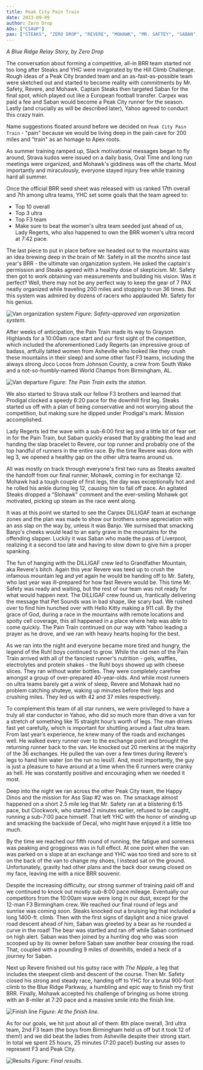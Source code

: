 ```yaml
---
title: Peak City Pain Train
date: 2023-09-09
author: Zero Drop
AOs: ["CSAUP"]
pax: ["STEAKS", "ZERO DROP", "REVERE", "MOHAWK", "MR. SAFTEY", "SABAN", "YAHOO"]
---
```


_A Blue Ridge Relay Story, by Zero Drop_

The conversation about forming a competitive, all-in BRR team started not too long after Steaks and YHC were invigorated by the Hill Climb Challenge. Rough ideas of a Peak City branded team and an as-fast-as-possible team were sketched out and started to become reality with commitments by Mr. Safety, Revere, and Mohawk. Captain Steaks then targeted Saban for the final spot, which played out like a European football transfer. Carpex was paid a fee and Saban would become a Peak City runner for the season. Lastly (and crucially as will be described later), Yahoo agreed to conduct this crazy train.

Name suggestions floated around before we decided on `Peak City Pain Train` - "pain" because we would be living deep in the pain cave for 200 miles and "train" as an homage to Apex roots.

As summer training ramped up, Slack motivational messages began to fly around, Strava kudos were issued on a daily basis, Oval Time and long run meetings were organized, and Mohawk's giddiness was off the charts. Most importantly and miraculously, everyone stayed injury free while training hard all summer.

Once the official BRR seed sheet was released with us ranked 17th overall and 7th among ultra teams, YHC set some goals that the team agreed to:
* Top 10 overall
* Top 3 ultra
* Top F3 team
* Make sure to beat the women's ultra team seeded just ahead of us, Lady Regerts, who also happened to own the BRR women's ultra record at 7:42 pace.

The last piece to put in place before we headed out to the mountains was an idea brewing deep in the brain of Mr. Safety in all the months since last year's BRR - the ultimate van organization system. He asked the captain's permission and Steaks agreed with a healthy dose of skepticism. Mr. Safety then got to work obtaining van measurements and building his vision. Was it perfect? Well, there may not be any perfect way to keep the gear of 7 PAX neatly organized while traveling 200 miles and stopping to run 36 times. But this system was admired by dozens of racers who applauded Mr. Safety for his genius.

![Van organization system](/img/backblasts/brr/brr-VanOrganized.jpeg)
_Figure: Safety-approved van organization system._

After weeks of anticipation, the Pain Train made its way to Grayson Highlands for a 10:00am race start and our first sight of the competition, which included the aforementioned Lady Regerts (an impressive group of badass, artfully tatted women from Asheville who looked like they crush these mountains in their sleep) and some other fast F3 teams, including the always strong Joco Locos from Johnson County, a crew from South Wake and a not-so-humbly-named World Champs from Birmingham, AL. 

![Van departure](/img/backblasts/brr/brr-VanDeparture.jpeg)
_Figure: The Pain Train exits the station._

We also started to Strava stalk our fellow F3 brothers and learned that Prodigal clocked a speedy 6:20 pace for the downhill first leg. Steaks started us off with a plan of being conservative and not worrying about the competition, but making sure he dipped under Prodigal's mark. Mission accomplished. 

Lady Regerts led the wave with a sub-6:00 first leg and a little bit of fear set in for the Pain Train, but Saban quickly erased that by grabbing the lead and handing the slap bracelet to Revere, our top runner and probably one of the top handful of runners in the entire race. By the time Revere was done with leg 3, we opened a healthy gap on the other ultra teams around us.

All was mostly on track through everyone's first two runs as Steaks awaited the handoff from our final runner, Mohawk, coming in for exchange 12. Mohawk had a tough couple of first legs, the day was exceptionally hot and he rolled his ankle during leg 12, causing him to fall off pace. An agitated Steaks dropped a "Slohawk" comment and the ever-smiling Mohawk got motivated, picking up steam as the race went along.

It was at this point we started to see the Carpex DILLIGAF team at exchange zones and the plan was made to show our brothers some appreciation with an ass slap on the way by, unless it was Banjo. We surmised that smacking Banjo's cheeks would lead to an early grave in the mountains for the offending slapper. Luckily it was Saban who made the pass of Liverpool, realizing it a second too late and having to slow down to give him a proper spanking.

The fun of hanging with the DILLIGAF crew led to Grandfather Mountain, aka Revere's bitch. Again this year Revere was teed up to crush the infamous mountain leg and yet again he would be handing off to Mr. Safety, who last year was ill-prepared for how fast Revere would be. This time Mr. Safety was ready and waiting, but the rest of our team was not ready for what would happen next. The DILLIGAF crew found us, frantically delivering the message that Pet Sounds was in bad shape, like scary bad. We rushed over to find him hunched over with Hello Kitty making a 911 call. By the grace of God, during a race in the mountains with remote locations and spotty cell coverage, this all happened in a place where help was able to come quickly. The Pain Train continued on our way with Yahoo leading a prayer as he drove, and we ran with heavy hearts hoping for the best. 

As we ran into the night and everyone became more tired and hungry, the legend of the Ruhl boys continued to grow. While the old men of the Pain Train arrived with all of the fanciest runner's nutrition - gels, waffles, electrolytes and protein shakes - the Ruhl boys showed up with cheese slices. They ran without water bottles. They were completely carefree amongst a group of over-prepared 40-year-olds. And while most runners on ultra teams barely get a wink of sleep, Revere and Mohawk had no problem catching shuteye, waking up minutes before their legs and crushing miles. They led us with 42 and 37 miles respectively.

To complement this team of all star runners, we were privileged to have a truly all star conductor in Yahoo, who did so much more than drive a van for a stretch of something like 15 straight hour’s worth of legs. The man drives fast yet carefully, which is important for shuttling around a fast ultra team. From last year’s experience, he knew many of the roads and exchanges well. He walked every runner over to the exchange point and brought the returning runner back to the van. He knocked out 20 merkins at the majority of the 36 exchanges. He pulled the van over a few times during Revere's legs to hand him water (on the run no less!). And, most importantly, the guy is just a pleasure to have around at a time when the 6 runners were cranky as hell. He was constantly positive and encouraging when we needed it most.

Deep into the night we ran across the other Peak City team, the Happy Dinos and the mission for Ass Slap #2 was on. The smackage almost happened on a short 2.5 mile leg that Mr. Safety ran at a blistering 6:15 pace, but Clockwork, who started 2 minutes earlier, refused to be caught, running a sub-7:00 pace himself. That left YHC with the honor of winding up and smacking the backside of Decal, who might have enjoyed it a little too much.

By the time we reached our fifth round of running, the fatigue and soreness was peaking and grogginess was in full effect. At one point when the van was parked on a slope at an exchange and YHC was too tired and sore to sit on the back of the van to change my shoes, I instead sat on the ground. Unfortunately, gravity had other plans and the back door swung closed on my face, leaving me with a nice BRR souvenir.

Despite the increasing difficulty, our strong summer of training paid off and we continued to knock out mostly sub-8:00 pace mileage. Eventually our competitors from the 10:00am wave were long in our dust, except for the 12-man F3 Birmingham crew. We reached our final round of legs and sunrise was coming soon. Steaks knocked out a bruising leg that included a long 1400-ft. climb. Then with the first signs of daylight and a nice gravel road descent ahead of him, Saban was greeted by a bear as he rounded a curve in the road! The bear was startled and ran off while Saban continued on high alert. Saban was then joined by a hunting dog who was soon scooped up by its owner before Saban saw another bear crossing the road. That, coupled with a pounding 9 miles of downhills, ended a heck of a journey for Saban. 

Next up Revere finished out his gutsy race with _The Nipple_, a leg that includes the steepest climb and descent of the course. Then Mr. Safety closed his strong and steady race, handing off to YHC for a brutal 900-foot climb to the Blue Ridge Parkway, a humbling and epic way to finish my first BRR. Finally, Mohawk accepted his challenge of bringing us home strong with an 8-miler at 7:20 pace and a massive smile into the finish line.

![Finish line](/img/backblasts/brr/brr-Finishline.jpeg)
_Figure: At the finish line._

As for our goals, we hit just about all of them: 8th place overall, 3rd ultra team, 2nd F3 team (the boys from Birmingham held us off but it took 12 of them!) and we did beat the ladies from Asheville despite their strong start. In total we spent 25 hours, 25 minutes (7:20 pace!) busting our asses to represent F3 and Peak City.

![Results](/img/backblasts/brr/brr-Results.jpeg)
_Figure: Final results._
